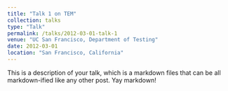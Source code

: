 ```yaml
---
title: "Talk 1 on TEM"
collection: talks
type: "Talk"
permalink: /talks/2012-03-01-talk-1
venue: "UC San Francisco, Department of Testing"
date: 2012-03-01
location: "San Francisco, California"
---
```


This is a description of your talk, which is a markdown files that can be all markdown-ified like any other post. Yay markdown!
